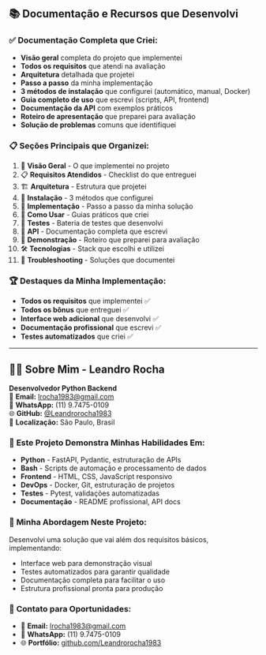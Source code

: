 ## 📚 **Documentação e Recursos que Desenvolvi**

### ✅ **Documentação Completa que Criei:**
- **Visão geral** completa do projeto que implementei
- **Todos os requisitos** que atendi na avaliação
- **Arquitetura** detalhada que projetei
- **Passo a passo** da minha implementação
- **3 métodos de instalação** que configurei (automático, manual, Docker)
- **Guia completo de uso** que escrevi (scripts, API, frontend)
- **Documentação da API** com exemplos práticos
- **Roteiro de apresentação** que preparei para avaliação
- **Solução de problemas** comuns que identifiquei

### 📋 **Seções Principais que Organizei:**
1. 🎯 **Visão Geral** - O que implementei no projeto
2. 📋 **Requisitos Atendidos** - Checklist do que entreguei
3. 🏗️ **Arquitetura** - Estrutura que projetei
4. 🚀 **Instalação** - 3 métodos que configurei
5. 📝 **Implementação** - Passo a passo da minha solução
6. 🔧 **Como Usar** - Guias práticos que criei
7. 🧪 **Testes** - Bateria de testes que desenvolvi
8. 📖 **API** - Documentação completa que escrevi
9. 🎯 **Demonstração** - Roteiro que preparei para avaliação
10. 🛠️ **Tecnologias** - Stack que escolhi e utilizei
11. 🚨 **Troubleshooting** - Soluções que documentei

### 🏆 **Destaques da Minha Implementação:**
- **Todos os requisitos** que implementei ✅
- **Todos os bônus** que entreguei ✅  
- **Interface web adicional** que desenvolvi ✅
- **Documentação profissional** que escrevi ✅
- **Testes automatizados** que criei ✅

---

## 👨‍💻 **Sobre Mim - Leandro Rocha**

**Desenvolvedor Python Backend**  
📧 **Email:** lrocha1983@gmail.com  
📱 **WhatsApp:** (11) 9.7475-0109  
🌐 **GitHub:** [@Leandrorocha1983](https://github.com/Leandrorocha1983)  
📍 **Localização:** São Paulo, Brasil

### 🚀 **Este Projeto Demonstra Minhas Habilidades Em:**
- **Python** - FastAPI, Pydantic, estruturação de APIs
- **Bash** - Scripts de automação e processamento de dados
- **Frontend** - HTML, CSS, JavaScript responsivo
- **DevOps** - Docker, Git, estruturação de projetos
- **Testes** - Pytest, validações automatizadas
- **Documentação** - README profissional, API docs

### 🎯 **Minha Abordagem Neste Projeto:**
Desenvolvi uma solução que vai além dos requisitos básicos, implementando:
- Interface web para demonstração visual
- Testes automatizados para garantir qualidade
- Documentação completa para facilitar o uso
- Estrutura profissional pronta para produção

### 💼 **Contato para Oportunidades:**
- 📧 **Email:** lrocha1983@gmail.com
- 📱 **WhatsApp:** (11) 9.7475-0109
- 🌐 **Portfólio:** [github.com/Leandrorocha1983](https://github.com/Leandrorocha1983)
